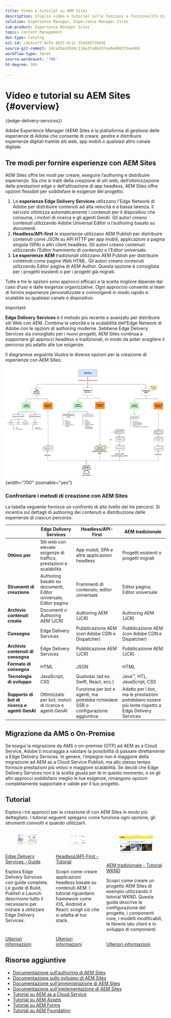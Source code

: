 ```yaml
---
title: Video e tutorial su AEM Sites
description: Sfoglia video e tutorial sulle funzioni e funzionalità di Adobe Experience Manager Sites. AEM Sites è una piattaforma leader per la gestione delle esperienze.
solution: Experience Manager, Experience Manager Sites
sub-product: Experience Manager Sites
topic: Content Management
doc-type: Catalog
exl-id: cde4ce7f-0afe-4632-8c1c-354586f296d5
source-git-commit: 14ca2ba3d5b6c116e3fa8b437aa9ed90375ae468
workflow-type: tm+mt
source-wordcount: '786'
ht-degree: 38%

---
```


# Video e tutorial su AEM Sites {#overview}

{{edge-delivery-services}}

Adobe Experience Manager (AEM) Sites è la piattaforma di gestione delle esperienze di Adobe che consente di creare, gestire e distribuire esperienze digitali tramite siti web, app mobili o qualsiasi altro canale digitale.

## Tre modi per fornire esperienze con AEM Sites

AEM Sites offre tre modi per creare, eseguire l’authoring e distribuire esperienze. Sia che si tratti della creazione di siti web, dell’ottimizzazione delle prestazioni edge o dell’attivazione di app headless, AEM Sites offre opzioni flessibili per soddisfare le esigenze del progetto:

1. Le **esperienze Edge Delivery Services** utilizzano l&#39;Edge Network di Adobe per distribuire contenuti ad alta velocità e a bassa latenza. Il servizio ottimizza automaticamente i contenuti per il dispositivo che consuma, i motori di ricerca e gli agenti GenAI. Gli autori creano contenuti utilizzando Adobe Universal Editor o l’authoring basato su documenti.
1. **Headless/API-first** le esperienze utilizzano AEM Publish per distribuire contenuti come JSON su API HTTP per app mobili, applicazioni a pagina singola (SPA) o altri client headless. Gli autori creano contenuti utilizzando l’Editor frammento di contenuto o l’Editor universale.
1. **Le esperienze AEM** tradizionali utilizzano AEM Publish per distribuire contenuti come pagine Web HTML. Gli autori creano contenuti utilizzando Editor pagina di AEM Author. Questa opzione è consigliata per i progetti esistenti o per i progetti già migrati.

Tutte e tre le opzioni sono approcci efficaci e la scelta migliore dipende dal caso d’uso e dalle esigenze organizzative. Ogni approccio consente ai team di fornire esperienze personalizzate e coinvolgenti in modo rapido e scalabile su qualsiasi canale o dispositivo.

>[!IMPORTANT]
>
> **Edge Delivery Services** è il metodo più recente e avanzato per distribuire siti Web con AEM. Combina la velocità e la scalabilità dell’Edge Network di Adobe con le opzioni di authoring moderne. Sebbene Edge Delivery Services sia consigliato per i nuovi progetti, AEM Sites continua a supportare gli approcci headless e tradizionali, in modo da poter scegliere il percorso più adatto alle tue esigenze.

Il diagramma seguente illustra le diverse opzioni per la creazione di esperienze con AEM Sites:

![AEM-Sites-Content-Authoring-and-Experience-Delivery-Paths.png](./assets/aem-sites-authoring-and-experience-delivery-paths.png){width="700" zoomable="yes"}

### Confrontare i metodi di creazione con AEM Sites

La tabella seguente fornisce un confronto di alto livello dei tre percorsi. Si incentra sui dettagli di authoring dei contenuti e distribuzione delle esperienze di ciascun percorso.

|            | Edge Delivery Services | Headless/API-First | AEM tradizionale |
|---------------------|------------------------------|---------------------------------|---------------------------------------------|
| **Ottimo per** | Siti web con elevate esigenze di traffico, prestazioni e scalabilità | App mobili, SPA e altre applicazioni headless | Progetti esistenti o progetti migrati |
| **Strumenti di creazione** | Authoring basato su documenti, Editor universale, Editor pagina | Frammenti di contenuto, editor universale | Editor pagina, Editor universale |
| **Archivio contenuti creato** | Documenti o Authoring AEM (JCR) | Authoring AEM (JCR) | Authoring AEM (JCR) |
| **Consegna** | Edge Delivery Services | Pubblicazione AEM (con Adobe CDN e Dispatcher) | Pubblicazione AEM (con Adobe CDN e Dispatcher) |
| **Archivio contenuti di consegna** | Edge Delivery Services | Pubblicazione AEM (JCR) | Pubblicazione AEM (JCR) |
| **Formato di consegna** | HTML | JSON | HTML |
| **Tecnologia di sviluppo** | JavaScript, CSS | Qualsiasi (ad es. Swift, React, ecc.) | Java™, HTL, JavaScript, CSS |
| **Supporto di bot di ricerca e agenti GenAI** | Ottimizzato per bot, motori di ricerca e agenti GenAI | Funziona per bot e agenti, ma potrebbe richiedere SSR o configurazione aggiuntiva | Adatto per i bot, ma le prestazioni potrebbero essere più lente rispetto a Edge Delivery Services |

## Migrazione da AMS o On-Premise

Se esegui la migrazione da AMS o on-premise (OTP) ad AEM as a Cloud Service, Adobe ti incoraggia a valutare la possibilità di passare direttamente a Edge Delivery Services. In genere, l’impegno non è maggiore della migrazione ad AEM as a Cloud Service Publish, ma allo stesso tempo fornisce prestazioni più veloci e maggiore scalabilità. Se decidi che Edge Delivery Services non è la scelta giusta per te in questo momento, o se gli altri approcci soddisfano meglio le tue esigenze, rimangono opzioni completamente supportate e valide per il tuo progetto.

## Tutorial

Esplora i tre approcci per la creazione di con AEM Sites in modo più dettagliato. I tutorial seguenti spiegano come funziona ogni opzione, gli strumenti coinvolti e quando utilizzarli.

<!-- CARDS

* https://www.aem.live/docs/
  {title = Edge Delivery Services - Guides}
  {description = Explore Edge Delivery Services with comprehensive guides. The Build, Publish, and Launch guides cover everything you need to get started with Edge Delivery Services.}
  {image = ./assets/edge-delivery-services.png}
  {target = _blank}
* https://experienceleague.adobe.com/it/docs/experience-manager-learn/getting-started-with-aem-headless/overview
  {title = Headless/API-First - Tutorials}
  {description = Learn how to build headless applications powered by AEM content. Tutorials cover frameworks like iOS, Android, and React—choose what fits your stack.}
  {image = ./assets/headless.png}
  {target = _self}
* https://experienceleague.adobe.com/it/docs/experience-manager-learn/getting-started-wknd-tutorial-develop/overview
  {title = Traditional AEM - WKND Tutorial}
  {description = Learn how to build a sample AEM Sites project using the WKND tutorial. This guide walks you through project setup, Core Components, Editable Templates, client-side libraries, and component development.}
  {image = ./assets/aem-wknd-spa-editor-tutorial.png}
  {target = _self}
-->
<!-- START CARDS HTML - DO NOT MODIFY BY HAND -->
<div class="columns">
    <div class="column is-half-tablet is-half-desktop is-one-third-widescreen" aria-label="Edge Delivery Services - Guides">
        <div class="card" style="height: 100%; display: flex; flex-direction: column; height: 100%;">
            <div class="card-image">
                <figure class="image x-is-16by9">
                    <a href="https://www.aem.live/docs/" title="Edge Delivery Services - Guide" target="_blank" rel="referrer">
                        <img class="is-bordered-r-small" src="./assets/edge-delivery-services.png" alt="Edge Delivery Services - Guide"
                             style="width: 100%; aspect-ratio: 16 / 9; object-fit: cover; overflow: hidden; display: block; margin: auto;">
                    </a>
                </figure>
            </div>
            <div class="card-content is-padded-small" style="display: flex; flex-direction: column; flex-grow: 1; justify-content: space-between;">
                <div class="top-card-content">
                    <p class="headline is-size-6 has-text-weight-bold">
                        <a href="https://www.aem.live/docs/" target="_blank" rel="referrer" title="Edge Delivery Services - Guide">Edge Delivery Services - Guide</a>
                    </p>
                    <p class="is-size-6">Esplora Edge Delivery Services con guide complete. Le guide di Build, Publish e Launch descrivono tutto il necessario per iniziare a utilizzare Edge Delivery Services.</p>
                </div>
                <a href="https://www.aem.live/docs/" target="_blank" rel="referrer" class="spectrum-Button spectrum-Button--outline spectrum-Button--primary spectrum-Button--sizeM" style="align-self: flex-start; margin-top: 1rem;">
                    <span class="spectrum-Button-label has-no-wrap has-text-weight-bold">Ulteriori informazioni</span>
                </a>
            </div>
        </div>
    </div>
    <div class="column is-half-tablet is-half-desktop is-one-third-widescreen" aria-label="Headless/API-First - Tutorials">
        <div class="card" style="height: 100%; display: flex; flex-direction: column; height: 100%;">
            <div class="card-image">
                <figure class="image x-is-16by9">
                    <a href="https://experienceleague.adobe.com/it/docs/experience-manager-learn/getting-started-with-aem-headless/overview" title="Headless/API-First - Tutorial" target="_self" rel="referrer">
                        <img class="is-bordered-r-small" src="./assets/headless.png" alt="Headless/API-First - Tutorial"
                             style="width: 100%; aspect-ratio: 16 / 9; object-fit: cover; overflow: hidden; display: block; margin: auto;">
                    </a>
                </figure>
            </div>
            <div class="card-content is-padded-small" style="display: flex; flex-direction: column; flex-grow: 1; justify-content: space-between;">
                <div class="top-card-content">
                    <p class="headline is-size-6 has-text-weight-bold">
                        <a href="https://experienceleague.adobe.com/it/docs/experience-manager-learn/getting-started-with-aem-headless/overview" target="_self" rel="referrer" title="Headless/API-First - Tutorial">Headless/API-First - Tutorial</a>
                    </p>
                    <p class="is-size-6">Scopri come creare applicazioni headless basate su contenuti AEM. I tutorial riguardano framework come iOS, Android e React: scegli ciò che si adatta al tuo stack.</p>
                </div>
                <a href="https://experienceleague.adobe.com/it/docs/experience-manager-learn/getting-started-with-aem-headless/overview" target="_self" rel="referrer" class="spectrum-Button spectrum-Button--outline spectrum-Button--primary spectrum-Button--sizeM" style="align-self: flex-start; margin-top: 1rem;">
                    <span class="spectrum-Button-label has-no-wrap has-text-weight-bold">Ulteriori informazioni</span>
                </a>
            </div>
        </div>
    </div>
    <div class="column is-half-tablet is-half-desktop is-one-third-widescreen" aria-label="Traditional AEM - WKND Tutorial">
        <div class="card" style="height: 100%; display: flex; flex-direction: column; height: 100%;">
            <div class="card-image">
                <figure class="image x-is-16by9">
                    <a href="https://experienceleague.adobe.com/it/docs/experience-manager-learn/getting-started-wknd-tutorial-develop/overview" title="AEM tradizionale - Tutorial WKND" target="_self" rel="referrer">
                        <img class="is-bordered-r-small" src="./assets/aem-wknd-spa-editor-tutorial.png" alt="AEM tradizionale - Tutorial WKND"
                             style="width: 100%; aspect-ratio: 16 / 9; object-fit: cover; overflow: hidden; display: block; margin: auto;">
                    </a>
                </figure>
            </div>
            <div class="card-content is-padded-small" style="display: flex; flex-direction: column; flex-grow: 1; justify-content: space-between;">
                <div class="top-card-content">
                    <p class="headline is-size-6 has-text-weight-bold">
                        <a href="https://experienceleague.adobe.com/it/docs/experience-manager-learn/getting-started-wknd-tutorial-develop/overview" target="_self" rel="referrer" title="AEM tradizionale - Tutorial WKND">AEM tradizionale - Tutorial WKND</a>
                    </p>
                    <p class="is-size-6">Scopri come creare un progetto AEM Sites di esempio utilizzando il tutorial WKND. Questa guida descrive la configurazione del progetto, i componenti core, i modelli modificabili, le librerie lato client e lo sviluppo di componenti.</p>
                </div>
                <a href="https://experienceleague.adobe.com/it/docs/experience-manager-learn/getting-started-wknd-tutorial-develop/overview" target="_self" rel="referrer" class="spectrum-Button spectrum-Button--outline spectrum-Button--primary spectrum-Button--sizeM" style="align-self: flex-start; margin-top: 1rem;">
                    <span class="spectrum-Button-label has-no-wrap has-text-weight-bold">Ulteriori informazioni</span>
                </a>
            </div>
        </div>
    </div>
</div>
<!-- END CARDS HTML - DO NOT MODIFY BY HAND -->


## Risorse aggiuntive

* [Documentazione sull’authoring di AEM Sites](https://experienceleague.adobe.com/it/docs/experience-manager-65/content/sites/authoring/essentials/first-steps)
* [Documentazione sullo sviluppo di AEM Sites](https://experienceleague.adobe.com/it/docs/experience-manager-65/content/implementing/developing/introduction/getting-started)
* [Documentazione sull’amministrazione di AEM Sites](https://experienceleague.adobe.com/it/docs/experience-manager-65/content/sites/administering/home)
* [Documentazione sull’implementazione di AEM Sites](https://experienceleague.adobe.com/it/docs/experience-manager-65/content/implementing/deploying/introduction/platform)
* [Tutorial su AEM as a Cloud Service](/help/cloud-service/overview.md)
* [Tutorial su AEM Assets](/help/assets/overview.md)
* [Tutorial su AEM Forms](/help/forms/overview.md)
* [Tutorial su AEM Foundation](/help/foundation/overview.md)
